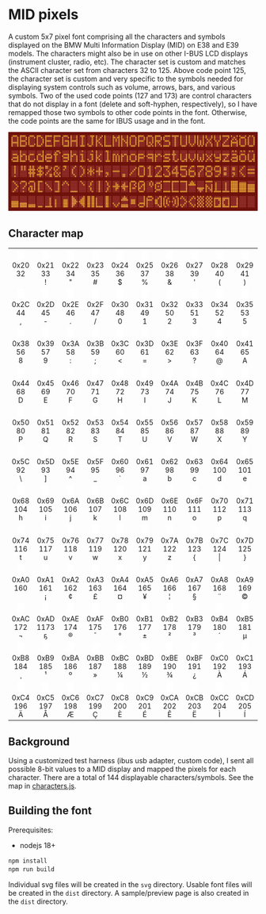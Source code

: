 # MID pixels

A custom 5x7 pixel font comprising all the characters and symbols displayed on the BMW Multi Information Display (MID) on E38 and E39 models. The characters might also be in use on other I-BUS LCD displays (instrument cluster, radio, etc). The character set is custom and matches the ASCII character set from characters 32 to 125. Above code point 125, the character set is custom and very specific to the symbols needed for displaying system controls such as volume, arrows, bars, and various symbols. Two of the used code points (127 and 173) are control characters that do not display in a font (delete and soft-hyphen, respectively), so I have remapped those two symbols to other code points in the font. Otherwise, the code points are the same for IBUS usage and in the font.

<!--<picture>
  <source media="(prefers-color-scheme: dark)" srcset="./assets/sample-dark.png">
  <img alt="Sample character set" src="./assets/sample-light.png">
</picture>-->

![Sample character set](./assets/sample-lcd.png)

## Character map

<table>
  <tbody>
    <tr>
      <td align="center">
        <img height="20px" src="./assets/midpixels.svg#32"/><br/>
        0x20<br/>
        32<br/>
        &#32;&nbsp;
      </td>
      <td align="center">
        <img height="20px" src="./assets/midpixels.svg#33"/><br/>
        0x21<br/>
        33<br/>
        &#33;
      </td>
      <td align="center">
        <img height="20px" src="./assets/midpixels.svg#34"/><br/>
        0x22<br/>
        34<br/>
        &#34;
      </td>
      <td align="center">
        <img height="20px" src="./assets/midpixels.svg#35"/><br/>
        0x23<br/>
        35<br/>
        &#35;
      </td>
      <td align="center">
        <img height="20px" src="./assets/midpixels.svg#36"/><br/>
        0x24<br/>
        36<br/>
        &#36;
      </td>
      <td align="center">
        <img height="20px" src="./assets/midpixels.svg#37"/><br/>
        0x25<br/>
        37<br/>
        &#37;
      </td>
      <td align="center">
        <img height="20px" src="./assets/midpixels.svg#38"/><br/>
        0x26<br/>
        38<br/>
        &#38;
      </td>
      <td align="center">
        <img height="20px" src="./assets/midpixels.svg#39"/><br/>
        0x27<br/>
        39<br/>
        &#39;
      </td>
      <td align="center">
        <img height="20px" src="./assets/midpixels.svg#40"/><br/>
        0x28<br/>
        40<br/>
        &#40;
      </td>
      <td align="center">
        <img height="20px" src="./assets/midpixels.svg#41"/><br/>
        0x29<br/>
        41<br/>
        &#41;
      </td>
      <td align="center">
        <img height="20px" src="./assets/midpixels.svg#42"/><br/>
        0x2A<br/>
        42<br/>
        &#42;
      </td>
      <td align="center">
        <img height="20px" src="./assets/midpixels.svg#43"/><br/>
        0x2B<br/>
        43<br/>
        &#43;
      </td>
    </tr>
    <tr>
      <td align="center">
        <img height="20px" src="./assets/midpixels.svg#44"/><br/>
        0x2C<br/>
        44<br/>
        &#44;
      </td>
      <td align="center">
        <img height="20px" src="./assets/midpixels.svg#45"/><br/>
        0x2D<br/>
        45<br/>
        &#45;
      </td>
      <td align="center">
        <img height="20px" src="./assets/midpixels.svg#46"/><br/>
        0x2E<br/>
        46<br/>
        &#46;
      </td>
      <td align="center">
        <img height="20px" src="./assets/midpixels.svg#47"/><br/>
        0x2F<br/>
        47<br/>
        &#47;
      </td>
      <td align="center">
        <img height="20px" src="./assets/midpixels.svg#48"/><br/>
        0x30<br/>
        48<br/>
        &#48;
      </td>
      <td align="center">
        <img height="20px" src="./assets/midpixels.svg#49"/><br/>
        0x31<br/>
        49<br/>
        &#49;
      </td>
      <td align="center">
        <img height="20px" src="./assets/midpixels.svg#50"/><br/>
        0x32<br/>
        50<br/>
        &#50;
      </td>
      <td align="center">
        <img height="20px" src="./assets/midpixels.svg#51"/><br/>
        0x33<br/>
        51<br/>
        &#51;
      </td>
      <td align="center">
        <img height="20px" src="./assets/midpixels.svg#52"/><br/>
        0x34<br/>
        52<br/>
        &#52;
      </td>
      <td align="center">
        <img height="20px" src="./assets/midpixels.svg#53"/><br/>
        0x35<br/>
        53<br/>
        &#53;
      </td>
      <td align="center">
        <img height="20px" src="./assets/midpixels.svg#54"/><br/>
        0x36<br/>
        54<br/>
        &#54;
      </td>
      <td align="center">
        <img height="20px" src="./assets/midpixels.svg#55"/><br/>
        0x37<br/>
        55<br/>
        &#55;
      </td>
    </tr>
    <tr>
      <td align="center">
        <img height="20px" src="./assets/midpixels.svg#56"/><br/>
        0x38<br/>
        56<br/>
        &#56;
      </td>
      <td align="center">
        <img height="20px" src="./assets/midpixels.svg#57"/><br/>
        0x39<br/>
        57<br/>
        &#57;
      </td>
      <td align="center">
        <img height="20px" src="./assets/midpixels.svg#58"/><br/>
        0x3A<br/>
        58<br/>
        &#58;
      </td>
      <td align="center">
        <img height="20px" src="./assets/midpixels.svg#59"/><br/>
        0x3B<br/>
        59<br/>
        &#59;
      </td>
      <td align="center">
        <img height="20px" src="./assets/midpixels.svg#60"/><br/>
        0x3C<br/>
        60<br/>
        &#60;
      </td>
      <td align="center">
        <img height="20px" src="./assets/midpixels.svg#61"/><br/>
        0x3D<br/>
        61<br/>
        &#61;
      </td>
      <td align="center">
        <img height="20px" src="./assets/midpixels.svg#62"/><br/>
        0x3E<br/>
        62<br/>
        &#62;
      </td>
      <td align="center">
        <img height="20px" src="./assets/midpixels.svg#63"/><br/>
        0x3F<br/>
        63<br/>
        &#63;
      </td>
      <td align="center">
        <img height="20px" src="./assets/midpixels.svg#64"/><br/>
        0x40<br/>
        64<br/>
        &#64;
      </td>
      <td align="center">
        <img height="20px" src="./assets/midpixels.svg#65"/><br/>
        0x41<br/>
        65<br/>
        &#65;
      </td>
      <td align="center">
        <img height="20px" src="./assets/midpixels.svg#66"/><br/>
        0x42<br/>
        66<br/>
        &#66;
      </td>
      <td align="center">
        <img height="20px" src="./assets/midpixels.svg#67"/><br/>
        0x43<br/>
        67<br/>
        &#67;
      </td>
    </tr>
    <tr>
      <td align="center">
        <img height="20px" src="./assets/midpixels.svg#68"/><br/>
        0x44<br/>
        68<br/>
        &#68;
      </td>
      <td align="center">
        <img height="20px" src="./assets/midpixels.svg#69"/><br/>
        0x45<br/>
        69<br/>
        &#69;
      </td>
      <td align="center">
        <img height="20px" src="./assets/midpixels.svg#70"/><br/>
        0x46<br/>
        70<br/>
        &#70;
      </td>
      <td align="center">
        <img height="20px" src="./assets/midpixels.svg#71"/><br/>
        0x47<br/>
        71<br/>
        &#71;
      </td>
      <td align="center">
        <img height="20px" src="./assets/midpixels.svg#72"/><br/>
        0x48<br/>
        72<br/>
        &#72;
      </td>
      <td align="center">
        <img height="20px" src="./assets/midpixels.svg#73"/><br/>
        0x49<br/>
        73<br/>
        &#73;
      </td>
      <td align="center">
        <img height="20px" src="./assets/midpixels.svg#74"/><br/>
        0x4A<br/>
        74<br/>
        &#74;
      </td>
      <td align="center">
        <img height="20px" src="./assets/midpixels.svg#75"/><br/>
        0x4B<br/>
        75<br/>
        &#75;
      </td>
      <td align="center">
        <img height="20px" src="./assets/midpixels.svg#76"/><br/>
        0x4C<br/>
        76<br/>
        &#76;
      </td>
      <td align="center">
        <img height="20px" src="./assets/midpixels.svg#77"/><br/>
        0x4D<br/>
        77<br/>
        &#77;
      </td>
      <td align="center">
        <img height="20px" src="./assets/midpixels.svg#78"/><br/>
        0x4E<br/>
        78<br/>
        &#78;
      </td>
      <td align="center">
        <img height="20px" src="./assets/midpixels.svg#79"/><br/>
        0x4F<br/>
        79<br/>
        &#79;
      </td>
    </tr>
    <tr>
      <td align="center">
        <img height="20px" src="./assets/midpixels.svg#80"/><br/>
        0x50<br/>
        80<br/>
        &#80;
      </td>
      <td align="center">
        <img height="20px" src="./assets/midpixels.svg#81"/><br/>
        0x51<br/>
        81<br/>
        &#81;
      </td>
      <td align="center">
        <img height="20px" src="./assets/midpixels.svg#82"/><br/>
        0x52<br/>
        82<br/>
        &#82;
      </td>
      <td align="center">
        <img height="20px" src="./assets/midpixels.svg#83"/><br/>
        0x53<br/>
        83<br/>
        &#83;
      </td>
      <td align="center">
        <img height="20px" src="./assets/midpixels.svg#84"/><br/>
        0x54<br/>
        84<br/>
        &#84;
      </td>
      <td align="center">
        <img height="20px" src="./assets/midpixels.svg#85"/><br/>
        0x55<br/>
        85<br/>
        &#85;
      </td>
      <td align="center">
        <img height="20px" src="./assets/midpixels.svg#86"/><br/>
        0x56<br/>
        86<br/>
        &#86;
      </td>
      <td align="center">
        <img height="20px" src="./assets/midpixels.svg#87"/><br/>
        0x57<br/>
        87<br/>
        &#87;
      </td>
      <td align="center">
        <img height="20px" src="./assets/midpixels.svg#88"/><br/>
        0x58<br/>
        88<br/>
        &#88;
      </td>
      <td align="center">
        <img height="20px" src="./assets/midpixels.svg#89"/><br/>
        0x59<br/>
        89<br/>
        &#89;
      </td>
      <td align="center">
        <img height="20px" src="./assets/midpixels.svg#90"/><br/>
        0x5A<br/>
        90<br/>
        &#90;
      </td>
      <td align="center">
        <img height="20px" src="./assets/midpixels.svg#91"/><br/>
        0x5B<br/>
        91<br/>
        &#91;
      </td>
    </tr>
    <tr>
      <td align="center">
        <img height="20px" src="./assets/midpixels.svg#92"/><br/>
        0x5C<br/>
        92<br/>
        &#92;
      </td>
      <td align="center">
        <img height="20px" src="./assets/midpixels.svg#93"/><br/>
        0x5D<br/>
        93<br/>
        &#93;
      </td>
      <td align="center">
        <img height="20px" src="./assets/midpixels.svg#94"/><br/>
        0x5E<br/>
        94<br/>
        &#94;
      </td>
      <td align="center">
        <img height="20px" src="./assets/midpixels.svg#95"/><br/>
        0x5F<br/>
        95<br/>
        &#95;
      </td>
      <td align="center">
        <img height="20px" src="./assets/midpixels.svg#96"/><br/>
        0x60<br/>
        96<br/>
        &#96;
      </td>
      <td align="center">
        <img height="20px" src="./assets/midpixels.svg#97"/><br/>
        0x61<br/>
        97<br/>
        &#97;
      </td>
      <td align="center">
        <img height="20px" src="./assets/midpixels.svg#98"/><br/>
        0x62<br/>
        98<br/>
        &#98;
      </td>
      <td align="center">
        <img height="20px" src="./assets/midpixels.svg#99"/><br/>
        0x63<br/>
        99<br/>
        &#99;
      </td>
      <td align="center">
        <img height="20px" src="./assets/midpixels.svg#100"/><br/>
        0x64<br/>
        100<br/>
        &#100;
      </td>
      <td align="center">
        <img height="20px" src="./assets/midpixels.svg#101"/><br/>
        0x65<br/>
        101<br/>
        &#101;
      </td>
      <td align="center">
        <img height="20px" src="./assets/midpixels.svg#102"/><br/>
        0x66<br/>
        102<br/>
        &#102;
      </td>
      <td align="center">
        <img height="20px" src="./assets/midpixels.svg#103"/><br/>
        0x67<br/>
        103<br/>
        &#103;
      </td>
    </tr>
    <tr>
      <td align="center">
        <img height="20px" src="./assets/midpixels.svg#104"/><br/>
        0x68<br/>
        104<br/>
        &#104;
      </td>
      <td align="center">
        <img height="20px" src="./assets/midpixels.svg#105"/><br/>
        0x69<br/>
        105<br/>
        &#105;
      </td>
      <td align="center">
        <img height="20px" src="./assets/midpixels.svg#106"/><br/>
        0x6A<br/>
        106<br/>
        &#106;
      </td>
      <td align="center">
        <img height="20px" src="./assets/midpixels.svg#107"/><br/>
        0x6B<br/>
        107<br/>
        &#107;
      </td>
      <td align="center">
        <img height="20px" src="./assets/midpixels.svg#108"/><br/>
        0x6C<br/>
        108<br/>
        &#108;
      </td>
      <td align="center">
        <img height="20px" src="./assets/midpixels.svg#109"/><br/>
        0x6D<br/>
        109<br/>
        &#109;
      </td>
      <td align="center">
        <img height="20px" src="./assets/midpixels.svg#110"/><br/>
        0x6E<br/>
        110<br/>
        &#110;
      </td>
      <td align="center">
        <img height="20px" src="./assets/midpixels.svg#111"/><br/>
        0x6F<br/>
        111<br/>
        &#111;
      </td>
      <td align="center">
        <img height="20px" src="./assets/midpixels.svg#112"/><br/>
        0x70<br/>
        112<br/>
        &#112;
      </td>
      <td align="center">
        <img height="20px" src="./assets/midpixels.svg#113"/><br/>
        0x71<br/>
        113<br/>
        &#113;
      </td>
      <td align="center">
        <img height="20px" src="./assets/midpixels.svg#114"/><br/>
        0x72<br/>
        114<br/>
        &#114;
      </td>
      <td align="center">
        <img height="20px" src="./assets/midpixels.svg#115"/><br/>
        0x73<br/>
        115<br/>
        &#115;
      </td>
    </tr>
    <tr>
      <td align="center">
        <img height="20px" src="./assets/midpixels.svg#116"/><br/>
        0x74<br/>
        116<br/>
        &#116;
      </td>
      <td align="center">
        <img height="20px" src="./assets/midpixels.svg#117"/><br/>
        0x75<br/>
        117<br/>
        &#117;
      </td>
      <td align="center">
        <img height="20px" src="./assets/midpixels.svg#118"/><br/>
        0x76<br/>
        118<br/>
        &#118;
      </td>
      <td align="center">
        <img height="20px" src="./assets/midpixels.svg#119"/><br/>
        0x77<br/>
        119<br/>
        &#119;
      </td>
      <td align="center">
        <img height="20px" src="./assets/midpixels.svg#120"/><br/>
        0x78<br/>
        120<br/>
        &#120;
      </td>
      <td align="center">
        <img height="20px" src="./assets/midpixels.svg#121"/><br/>
        0x79<br/>
        121<br/>
        &#121;
      </td>
      <td align="center">
        <img height="20px" src="./assets/midpixels.svg#122"/><br/>
        0x7A<br/>
        122<br/>
        &#122;
      </td>
      <td align="center">
        <img height="20px" src="./assets/midpixels.svg#123"/><br/>
        0x7B<br/>
        123<br/>
        &#123;
      </td>
      <td align="center">
        <img height="20px" src="./assets/midpixels.svg#124"/><br/>
        0x7C<br/>
        124<br/>
        &#124;
      </td>
      <td align="center">
        <img height="20px" src="./assets/midpixels.svg#125"/><br/>
        0x7D<br/>
        125<br/>
        &#125;
      </td>
      <td align="center">
        <img height="20px" src="./assets/midpixels.svg#126"/><br/>
        0x7E<br/>
        126<br/>
        &#126;
      </td>
      <td align="center">
        <img height="20px" src="./assets/midpixels.svg#127"/><br/>
        0x7F<br/>
        1127<br/>
        &#1127;
      </td>
    </tr>
    <tr>
      <td align="center">
        <img height="20px" src="./assets/midpixels.svg#160"/><br/>
        0xA0<br/>
        160<br/>
        &#160;
      </td>
      <td align="center">
        <img height="20px" src="./assets/midpixels.svg#161"/><br/>
        0xA1<br/>
        161<br/>
        &#161;
      </td>
      <td align="center">
        <img height="20px" src="./assets/midpixels.svg#162"/><br/>
        0xA2<br/>
        162<br/>
        &#162;
      </td>
      <td align="center">
        <img height="20px" src="./assets/midpixels.svg#163"/><br/>
        0xA3<br/>
        163<br/>
        &#163;
      </td>
      <td align="center">
        <img height="20px" src="./assets/midpixels.svg#164"/><br/>
        0xA4<br/>
        164<br/>
        &#164;
      </td>
      <td align="center">
        <img height="20px" src="./assets/midpixels.svg#165"/><br/>
        0xA5<br/>
        165<br/>
        &#165;
      </td>
      <td align="center">
        <img height="20px" src="./assets/midpixels.svg#166"/><br/>
        0xA6<br/>
        166<br/>
        &#166;
      </td>
      <td align="center">
        <img height="20px" src="./assets/midpixels.svg#167"/><br/>
        0xA7<br/>
        167<br/>
        &#167;
      </td>
      <td align="center">
        <img height="20px" src="./assets/midpixels.svg#168"/><br/>
        0xA8<br/>
        168<br/>
        &#168;
      </td>
      <td align="center">
        <img height="20px" src="./assets/midpixels.svg#169"/><br/>
        0xA9<br/>
        169<br/>
        &#169;
      </td>
      <td align="center">
        <img height="20px" src="./assets/midpixels.svg#170"/><br/>
        0xAA<br/>
        170<br/>
        &#170;
      </td>
      <td align="center">
        <img height="20px" src="./assets/midpixels.svg#171"/><br/>
        0xAB<br/>
        171<br/>
        &#171;
      </td>
    </tr>
    <tr>
      <td align="center">
        <img height="20px" src="./assets/midpixels.svg#172"/><br/>
        0xAC<br/>
        172<br/>
        &#172;
      </td>
      <td align="center">
        <img height="20px" src="./assets/midpixels.svg#173"/><br/>
        0xAD<br/>
        1173<br/>
        &#1173;
      </td>
      <td align="center">
        <img height="20px" src="./assets/midpixels.svg#174"/><br/>
        0xAE<br/>
        174<br/>
        &#174;
      </td>
      <td align="center">
        <img height="20px" src="./assets/midpixels.svg#175"/><br/>
        0xAF<br/>
        175<br/>
        &#175;
      </td>
      <td align="center">
        <img height="20px" src="./assets/midpixels.svg#176"/><br/>
        0xB0<br/>
        176<br/>
        &#176;
      </td>
      <td align="center">
        <img height="20px" src="./assets/midpixels.svg#177"/><br/>
        0xB1<br/>
        177<br/>
        &#177;
      </td>
      <td align="center">
        <img height="20px" src="./assets/midpixels.svg#178"/><br/>
        0xB2<br/>
        178<br/>
        &#178;
      </td>
      <td align="center">
        <img height="20px" src="./assets/midpixels.svg#179"/><br/>
        0xB3<br/>
        179<br/>
        &#179;
      </td>
      <td align="center">
        <img height="20px" src="./assets/midpixels.svg#180"/><br/>
        0xB4<br/>
        180<br/>
        &#180;
      </td>
      <td align="center">
        <img height="20px" src="./assets/midpixels.svg#181"/><br/>
        0xB5<br/>
        181<br/>
        &#181;
      </td>
      <td align="center">
        <img height="20px" src="./assets/midpixels.svg#182"/><br/>
        0xB6<br/>
        182<br/>
        &#182;
      </td>
      <td align="center">
        <img height="20px" src="./assets/midpixels.svg#183"/><br/>
        0xB7<br/>
        183<br/>
        &#183;
      </td>
    </tr>
    <tr>
      <td align="center">
        <img height="20px" src="./assets/midpixels.svg#184"/><br/>
        0xB8<br/>
        184<br/>
        &#184;
      </td>
      <td align="center">
        <img height="20px" src="./assets/midpixels.svg#185"/><br/>
        0xB9<br/>
        185<br/>
        &#185;
      </td>
      <td align="center">
        <img height="20px" src="./assets/midpixels.svg#186"/><br/>
        0xBA<br/>
        186<br/>
        &#186;
      </td>
      <td align="center">
        <img height="20px" src="./assets/midpixels.svg#187"/><br/>
        0xBB<br/>
        187<br/>
        &#187;
      </td>
      <td align="center">
        <img height="20px" src="./assets/midpixels.svg#188"/><br/>
        0xBC<br/>
        188<br/>
        &#188;
      </td>
      <td align="center">
        <img height="20px" src="./assets/midpixels.svg#189"/><br/>
        0xBD<br/>
        189<br/>
        &#189;
      </td>
      <td align="center">
        <img height="20px" src="./assets/midpixels.svg#190"/><br/>
        0xBE<br/>
        190<br/>
        &#190;
      </td>
      <td align="center">
        <img height="20px" src="./assets/midpixels.svg#191"/><br/>
        0xBF<br/>
        191<br/>
        &#191;
      </td>
      <td align="center">
        <img height="20px" src="./assets/midpixels.svg#192"/><br/>
        0xC0<br/>
        192<br/>
        &#192;
      </td>
      <td align="center">
        <img height="20px" src="./assets/midpixels.svg#193"/><br/>
        0xC1<br/>
        193<br/>
        &#193;
      </td>
      <td align="center">
        <img height="20px" src="./assets/midpixels.svg#194"/><br/>
        0xC2<br/>
        194<br/>
        &#194;
      </td>
      <td align="center">
        <img height="20px" src="./assets/midpixels.svg#195"/><br/>
        0xC3<br/>
        195<br/>
        &#195;
      </td>
    </tr>
    <tr>
      <td align="center">
        <img height="20px" src="./assets/midpixels.svg#196"/><br/>
        0xC4<br/>
        196<br/>
        &#196;
      </td>
      <td align="center">
        <img height="20px" src="./assets/midpixels.svg#197"/><br/>
        0xC5<br/>
        197<br/>
        &#197;
      </td>
      <td align="center">
        <img height="20px" src="./assets/midpixels.svg#198"/><br/>
        0xC6<br/>
        198<br/>
        &#198;
      </td>
      <td align="center">
        <img height="20px" src="./assets/midpixels.svg#199"/><br/>
        0xC7<br/>
        199<br/>
        &#199;
      </td>
      <td align="center">
        <img height="20px" src="./assets/midpixels.svg#200"/><br/>
        0xC8<br/>
        200<br/>
        &#200;
      </td>
      <td align="center">
        <img height="20px" src="./assets/midpixels.svg#201"/><br/>
        0xC9<br/>
        201<br/>
        &#201;
      </td>
      <td align="center">
        <img height="20px" src="./assets/midpixels.svg#202"/><br/>
        0xCA<br/>
        202<br/>
        &#202;
      </td>
      <td align="center">
        <img height="20px" src="./assets/midpixels.svg#203"/><br/>
        0xCB<br/>
        203<br/>
        &#203;
      </td>
      <td align="center">
        <img height="20px" src="./assets/midpixels.svg#204"/><br/>
        0xCC<br/>
        204<br/>
        &#204;
      </td>
      <td align="center">
        <img height="20px" src="./assets/midpixels.svg#205"/><br/>
        0xCD<br/>
        205<br/>
        &#205;
      </td>
      <td align="center">
        <img height="20px" src="./assets/midpixels.svg#206"/><br/>
        0xCE<br/>
        206<br/>
        &#206;
      </td>
      <td align="center">
        <img height="20px" src="./assets/midpixels.svg#207"/><br/>
        0xCF<br/>
        207<br/>
        &#207;
      </td>
    </tr>
  </tbody>
</table>

## Background

Using a customized test harness (ibus usb adapter, custom code), I sent all possible 8-bit values to a MID display and mapped the pixels for each character. There are a total of 144 displayable characters/symbols. See the map in [characters.js](./src/characters.js).

## Building the font

Prerequisites:
* nodejs 18+

```bash
npm install
npm run build
```

Individual svg files will be created in the `svg` directory. Usable font files will be created in the `dist` directory. A sample/preview page is also created in the `dist` directory.

